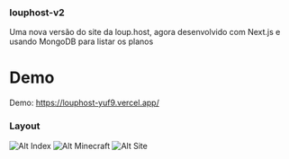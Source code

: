 ### louphost-v2
Uma nova versão do site da loup.host, agora desenvolvido com Next.js e usando MongoDB para listar os planos
# Demo
Demo: https://louphost-yuf9.vercel.app/

### Layout
![Alt Index](https://i.imgur.com/u3Juu9V.png "Index")
![Alt Minecraft](https://i.imgur.com/0v3hjwT.png "Minecraft")
![Alt Site](https://i.imgur.com/WMSpvJ7.png "Site")

